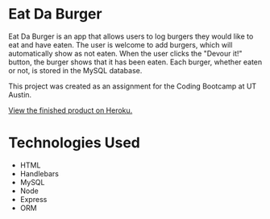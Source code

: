 # Eat Da Burger

Eat Da Burger is an app that allows users to log burgers they would like to eat and have eaten. The user is welcome to add burgers, which will automatically show as not eaten. When the user clicks the "Devour it!" button, the burger shows that it has been eaten. Each burger, whether eaten or not, is stored in the MySQL database.

This project was created as an assignment for the Coding Bootcamp at UT Austin.

<a href="#">View the finished product on Heroku.</a>

# Technologies Used

- HTML
- Handlebars
- MySQL
- Node
- Express
- ORM